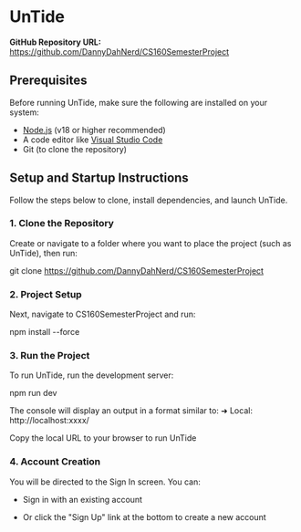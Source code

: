 # UnTide

**GitHub Repository URL:** https://github.com/DannyDahNerd/CS160SemesterProject

## Prerequisites

Before running UnTide, make sure the following are installed on your system:

- [Node.js](https://nodejs.org/) (v18 or higher recommended)
- A code editor like [Visual Studio Code](https://code.visualstudio.com/)
- Git (to clone the repository)

## Setup and Startup Instructions

Follow the steps below to clone, install dependencies, and launch UnTide.

### 1. Clone the Repository

Create or navigate to a folder where you want to place the project (such as UnTide), then run:

git clone https://github.com/DannyDahNerd/CS160SemesterProject

### 2. Project Setup

Next, navigate to CS160SemesterProject and run:

npm install --force

### 3. Run the Project

To run UnTide, run the development server:

npm run dev

The console will display an output in a format similar to:
  ➜  Local:   http://localhost:xxxx/

Copy the local URL to your browser to run UnTide

### 4. Account Creation

You will be directed to the Sign In screen. You can:

* Sign in with an existing account

* Or click the "Sign Up" link at the bottom to create a new account



